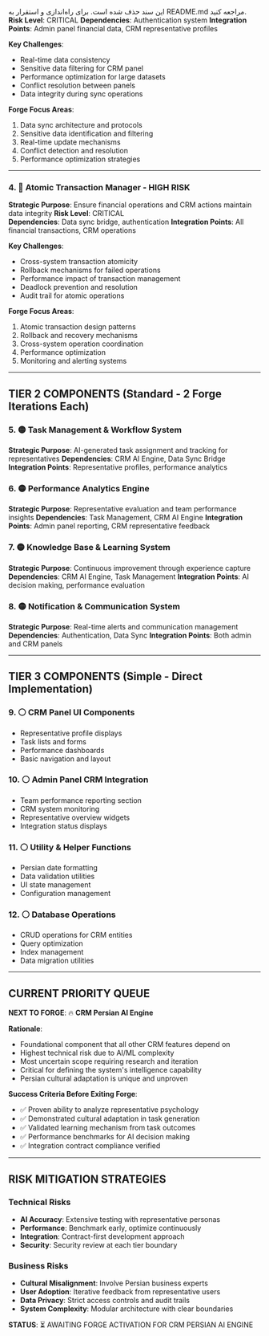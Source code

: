 این سند حذف شده است. برای راه‌اندازی و استقرار به README.md مراجعه کنید.
**Risk Level**: CRITICAL
**Dependencies**: Authentication system
**Integration Points**: Admin panel financial data, CRM representative profiles

**Key Challenges**:
- Real-time data consistency
- Sensitive data filtering for CRM panel
- Performance optimization for large datasets
- Conflict resolution between panels
- Data integrity during sync operations

**Forge Focus Areas**:
1. Data sync architecture and protocols
2. Sensitive data identification and filtering
3. Real-time update mechanisms
4. Conflict detection and resolution
5. Performance optimization strategies

---

### 4. 🔴 **Atomic Transaction Manager** - HIGH RISK
**Strategic Purpose**: Ensure financial operations and CRM actions maintain data integrity
**Risk Level**: CRITICAL  
**Dependencies**: Data sync bridge, authentication
**Integration Points**: All financial transactions, CRM operations

**Key Challenges**:
- Cross-system transaction atomicity
- Rollback mechanisms for failed operations
- Performance impact of transaction management
- Deadlock prevention and resolution
- Audit trail for atomic operations

**Forge Focus Areas**:
1. Atomic transaction design patterns
2. Rollback and recovery mechanisms
3. Cross-system operation coordination
4. Performance optimization
5. Monitoring and alerting systems

---

## TIER 2 COMPONENTS (Standard - 2 Forge Iterations Each)

### 5. 🟡 **Task Management & Workflow System**
**Strategic Purpose**: AI-generated task assignment and tracking for representatives
**Dependencies**: CRM AI Engine, Data Sync Bridge
**Integration Points**: Representative profiles, performance analytics

### 6. 🟡 **Performance Analytics Engine**  
**Strategic Purpose**: Representative evaluation and team performance insights
**Dependencies**: Task Management, CRM AI Engine
**Integration Points**: Admin panel reporting, CRM representative feedback

### 7. 🟡 **Knowledge Base & Learning System**
**Strategic Purpose**: Continuous improvement through experience capture
**Dependencies**: CRM AI Engine, Task Management
**Integration Points**: AI decision making, performance evaluation

### 8. 🟡 **Notification & Communication System**
**Strategic Purpose**: Real-time alerts and communication management
**Dependencies**: Authentication, Data Sync
**Integration Points**: Both admin and CRM panels

---

## TIER 3 COMPONENTS (Simple - Direct Implementation)

### 9. ⚪ **CRM Panel UI Components**
- Representative profile displays
- Task lists and forms
- Performance dashboards
- Basic navigation and layout

### 10. ⚪ **Admin Panel CRM Integration**
- Team performance reporting section
- CRM system monitoring
- Representative overview widgets
- Integration status displays

### 11. ⚪ **Utility & Helper Functions**
- Persian date formatting
- Data validation utilities
- UI state management
- Configuration management

### 12. ⚪ **Database Operations**
- CRUD operations for CRM entities
- Query optimization
- Index management
- Data migration utilities

---

## CURRENT PRIORITY QUEUE

**NEXT TO FORGE**: 🔥 **CRM Persian AI Engine**

**Rationale**: 
- Foundational component that all other CRM features depend on
- Highest technical risk due to AI/ML complexity
- Most uncertain scope requiring research and iteration
- Critical for defining the system's intelligence capability
- Persian cultural adaptation is unique and unproven

**Success Criteria Before Exiting Forge**:
- ✅ Proven ability to analyze representative psychology
- ✅ Demonstrated cultural adaptation in task generation
- ✅ Validated learning mechanism from task outcomes
- ✅ Performance benchmarks for AI decision making
- ✅ Integration contract compliance verified

---

## RISK MITIGATION STRATEGIES

### Technical Risks
- **AI Accuracy**: Extensive testing with representative personas
- **Performance**: Benchmark early, optimize continuously  
- **Integration**: Contract-first development approach
- **Security**: Security review at each tier boundary

### Business Risks
- **Cultural Misalignment**: Involve Persian business experts
- **User Adoption**: Iterative feedback from representative users
- **Data Privacy**: Strict access controls and audit trails
- **System Complexity**: Modular architecture with clear boundaries

**STATUS**: ⏳ AWAITING FORGE ACTIVATION FOR CRM PERSIAN AI ENGINE